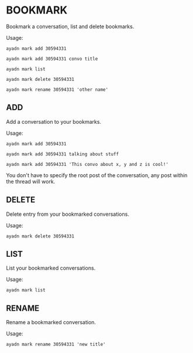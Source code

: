 # BOOKMARK

Bookmark a conversation, list and delete bookmarks.

Usage:

`ayadn mark add 30594331`

`ayadn mark add 30594331 convo title`

`ayadn mark list`

`ayadn mark delete 30594331`

`ayadn mark rename 30594331 'other name'`

## ADD

Add a conversation to your bookmarks.

Usage:

`ayadn mark add 30594331`

`ayadn mark add 30594331 talking about stuff`

`ayadn mark add 30594331 'This convo about x, y and z is cool!'`

You don't have to specify the root post of the conversation, any post within the thread will work.

## DELETE

Delete entry from your bookmarked conversations.

Usage:

`ayadn mark delete 30594331`

## LIST

List your bookmarked conversations.

Usage:

`ayadn mark list`

## RENAME

Rename a bookmarked conversation.

Usage:

`ayadn mark rename 30594331 'new title'`
